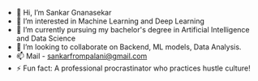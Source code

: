 - 👋 Hi, I’m Sankar Gnanasekar
- 👀 I’m interested in Machine Learning and Deep Learning
- 🌱 I’m currently pursuing my bachelor's degree in Artificial Intelligence and Data Science
- 💞️ I’m looking to collaborate on Backend, ML models, Data Analysis.
- 📫 Mail - sankarfrompalani@gmail.com
- ⚡ Fun fact: A professional procrastinator who practices hustle culture!

<!---
sankaraxi/sankaraxi is a ✨ special ✨ repository because its `README.md` (this file) appears on your GitHub profile.
You can click the Preview link to take a look at your changes.
--->

